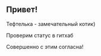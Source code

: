 ## Привет!

Тефтелька - замечательный котик)

Проверим статус в гитхаб

Совершенно с этим согласна!
